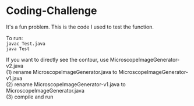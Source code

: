 # Coding-Challenge

It's a fun problem. This is the code I used to test the function.

To run:  
   ```javac Test.java ```  
   ```java Test  ```
  
If you want to directly see the contour, use MicroscopeImageGenerator-v2.java  
    (1) rename MicroscopeImageGenerator.java to MicroscopeImageGenerator-v1.java  
    (2) rename MicroscopeImageGenerator-v1.java to MicroscopeImageGenerator.java  
    (3) compile and run  

